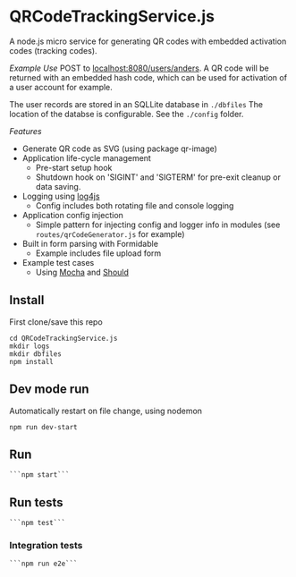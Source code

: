 # QRCodeTrackingService.js
A node.js micro service for generating QR codes with embedded activation codes (tracking codes).

*Example Use*
POST to [localhost:8080/users/anders](http://localhost:8080/users/anders). 
A QR code will be returned with an embedded hash code, which can be used for activation of a user account for example.

The user records are stored in an SQLLite database in ```./dbfiles``` 
The location of the databse is configurable. See the ```./config``` folder.

*Features*
- Generate QR code as SVG (using package qr-image)
- Application life-cycle management
    * Pre-start setup hook
    * Shutdown hook on 'SIGINT' and 'SIGTERM' for pre-exit cleanup or data saving.
- Logging using [log4js](https://github.com/nomiddlename/log4js-node)
    * Config includes both rotating file and console logging
- Application config injection
    * Simple pattern for injecting config and logger info in modules (see `routes/qrCodeGenerator.js` for example)
- Built in form parsing with Formidable
    * Example includes file upload form
- Example test cases 
    * Using [Mocha](http://mochajs.org/) and [Should](https://github.com/visionmedia/should.js/)

## Install
First clone/save this repo

    cd QRCodeTrackingService.js
    mkdir logs
    mkdir dbfiles
	npm install

## Dev mode run
Automatically restart on file change, using nodemon

```npm run dev-start```

## Run
	```npm start```

## Run tests
	```npm test```

### Integration tests
	```npm run e2e```

	
